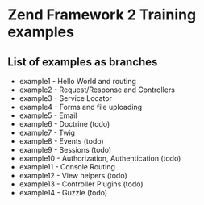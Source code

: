 # Zend Framework 2 Training examples

## List of examples as branches
 * example1 - Hello World and routing
 * example2 - Request/Response and Controllers
 * example3 - Service Locator
 * example4 - Forms and file uploading
 * example5 - Email
 * example6 - Doctrine (todo)
 * example7 - Twig
 * example8 - Events (todo)
 * example9 - Sessions (todo)
 * example10 - Authorization, Authentication (todo)
 * example11 - Console Routing
 * example12 - View helpers (todo)
 * example13 - Controller Plugins (todo)
 * example14 - Guzzle (todo)
